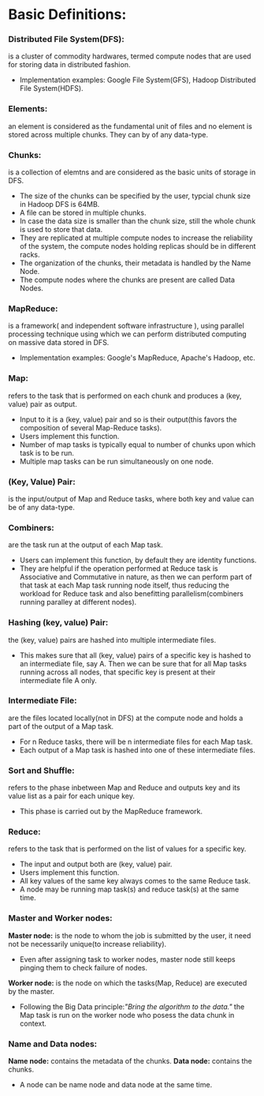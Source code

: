 # Basic Definitions:

### **Distributed File System(DFS):**  
 is a cluster of commodity hardwares, termed compute nodes that are used for storing data in distributed fashion.
 - Implementation examples: Google File System(GFS), Hadoop Distributed File System(HDFS).

### **Elements:**
an element is considered as the fundamental unit of files and no element is stored across multiple chunks. They can by of any data-type.
### **Chunks:**
 is a collection of elemtns and are considered as the basic units of storage in DFS.
 - The size of the chunks can be specified by the user, typcial chunk size in Hadoop DFS is 64MB.
 - A file can be stored in multiple chunks.
 - In case the data size is smaller than the chunk size, still the whole chunk is used to store that data.
 - They are replicated at multiple compute nodes to increase the reliability of the system, the compute nodes holding replicas should be in different racks.
 - The organization of the chunks, their metadata is handled by the Name Node.
 - The compute nodes where the chunks are present are called Data Nodes.

### **MapReduce:**
 is a framework( and independent software infrastructure ), using parallel processing technique using which we can perform distributed computing on massive data stored in DFS.
 - Implementation examples: Google's MapReduce, Apache's Hadoop, etc.

### **Map:**
 refers to the task that is performed on each chunk and produces a (key, value) pair as output.
  - Input to it is a (key, value) pair and so is their output(this favors the composition of several Map-Reduce tasks).
  - Users implement this function.
  - Number of map tasks is typically equal to number of chunks upon which task is to be run.
  - Multiple map tasks can be run simultaneously on one node.

### **(Key, Value) Pair:**
 is the input/output of Map and Reduce tasks, where both key and value can be of any data-type.

### **Combiners:**
 are the task run at the output of each Map task.
 - Users can implement this function, by default they are identity functions.
 - They are helpful if the operation performed at Reduce task is Associative and Commutative in nature, as then we can perform part of that task at each Map task running node itself, thus reducing the workload for Reduce task and also benefitting parallelism(combiners running paralley at different nodes).

### **Hashing (key, value) Pair:**
the (key, value) pairs are hashed into multiple intermediate files.
 - This makes sure that all (key, value) pairs of a specific key is hashed to an intermediate file, say A. Then we can be sure that for all Map tasks running across all nodes, that specific key is present at their intermediate file A only.
### **Intermediate File:**
are the files located locally(not in DFS) at the compute node and holds a part of the output of a Map task.
 - For n Reduce tasks, there will be n intermediate files for each Map task.
 - Each output of a Map task is hashed into one of these intermediate files.


### **Sort and Shuffle:**
 refers to the phase inbetween Map and Reduce and outputs key and its value list as a pair for each unique key.
 - This phase is carried out by the MapReduce framework.

### **Reduce:**
 refers to the task that is performed on the list of values for a specific key.
  - The input and output both are (key, value) pair.
  - Users implement this function.
  - All key values of the same key always comes to the same Reduce task.
 - A node may be running map task(s) and reduce task(s) at the same time.


### **Master and Worker nodes:**
**Master node:** is the node to whom the job is submitted by the user, it need not be necessarily unique(to increase reliability).
 - Even after assigning task to worker nodes, master node still keeps pinging them to check failure of nodes.

**Worker node:** is the node on which the tasks(Map, Reduce) are executed by the master.
 - Following the Big Data principle:_"Bring the algorithm to the data."_ the Map task is run on the worker node who posess the data chunk in context.

### **Name and Data nodes:**
**Name node:** contains the metadata of the chunks.
**Data node:** contains the chunks.
 - A node can be name node and data node at the same time.